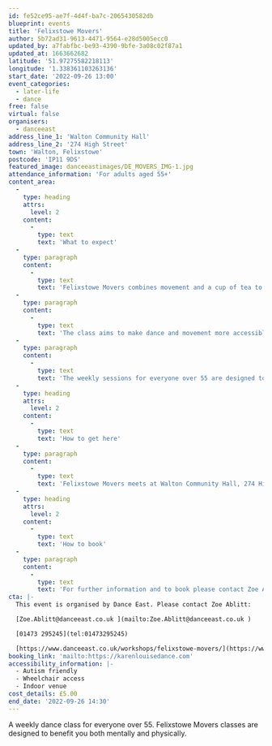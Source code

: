 ```yaml
---
id: fe52ce95-ae7f-4d4f-ba7c-2065430582db
blueprint: events
title: 'Felixstowe Movers'
author: 5b72ad31-9613-4471-9564-e28d5005ecc0
updated_by: a7fabfbc-be93-4390-9bfe-3a08c02f87a1
updated_at: 1663662682
latitude: '51.97275582218113'
longitude: '1.338361103263136'
start_date: '2022-09-26 13:00'
event_categories:
  - later-life
  - dance
free: false
virtual: false
organisers:
  - danceeast
address_line_1: 'Walton Community Hall'
address_line_2: '274 High Street'
town: 'Walton, Felixstowe'
postcode: 'IP11 9DS'
featured_image: danceeastimages/DE_MOVERS_IMG-1.jpg
attendance_information: 'For adults aged 55+'
content_area:
  -
    type: heading
    attrs:
      level: 2
    content:
      -
        type: text
        text: 'What to expect'
  -
    type: paragraph
    content:
      -
        type: text
        text: 'Felixstowe Movers combines movement and a cup of tea to provide a positive and creative outlet for people over 55 in Felixstowe.'
  -
    type: paragraph
    content:
      -
        type: text
        text: 'The class aims to make dance and movement more accessible by pairing the activity with the chance to meet new people in a friendly and relaxed environment. Led by a team of professional dance artists, Felixstowe Movers gives people the opportunity to socialise and get moving in a fun and relaxed environment. '
  -
    type: paragraph
    content:
      -
        type: text
        text: 'The weekly sessions for everyone over 55 are designed to boost mental and physical health, and include a chance to socialise and connect with others, but most importantly to have fun. Sessions will be led by an experienced dance artist and are suitable for all levels of mobility. No dance experience is necessary.'
  -
    type: heading
    attrs:
      level: 2
    content:
      -
        type: text
        text: 'How to get here'
  -
    type: paragraph
    content:
      -
        type: text
        text: 'Felixstowe Movers meets at Walton Community Hall, 274 High Street, Walton, Felixstowe, IP11 9DS. Parking is available on the surrounding residential streets. '
  -
    type: heading
    attrs:
      level: 2
    content:
      -
        type: text
        text: 'How to book'
  -
    type: paragraph
    content:
      -
        type: text
        text: 'For further information and to book please contact Zoe Ablitt on 01473 295245 or email at Zoe.Ablitt@danceeast.co.uk.'
cta: |-
  This event is organised by Dance East. Please contact Zoe Ablitt:

  [Zoe.Ablitt@danceeast.co.uk ](mailto:Zoe.Ablitt@danceeast.co.uk )

  [01473 295245](tel:01473295245)

  [https://www.danceeast.co.uk/workshops/felixstowe-movers/](https://www.danceeast.co.uk/workshops/felixstowe-movers/)
booking_link: 'mailto:https://karenlouisedance.com'
accessibility_information: |-
  - Autism friendly
  - Wheelchair access
  - Indoor venue
cost_details: £5.00
end_date: '2022-09-26 14:30'
---
```

A weekly dance class for everyone over 55. Felixstowe Movers classes are designed to benefit you both mentally and physically.